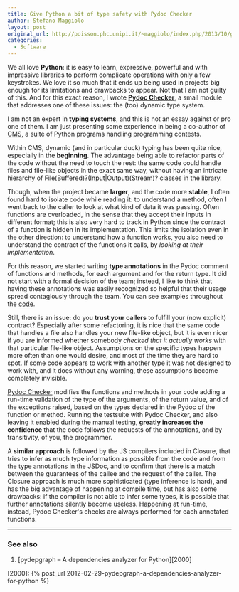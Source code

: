 ```yaml
---
title: Give Python a bit of type safety with Pydoc Checker
author: Stefano Maggiolo
layout: post
original_url: http://poisson.phc.unipi.it/~maggiolo/index.php/2013/10/give-python-a-bit-of-type-safety-with-pydoc-checker/
categories:
  - Software
---
```

We all love **Python**: it is easy to learn, expressive, powerful and with impressive libraries to perform complicate operations with only a few keystrokes. We love it so much that it ends up being used in projects big enough for its limitations and drawbacks to appear. Not that I am not guilty of this. And for this exact reason, I wrote **[Pydoc Checker][1]**, a small module that addresses one of these issues: the (too) dynamic type system.

 [1]: https://github.com/stefano-maggiolo/pydocchecker

<!--more-->

I am not an expert in **typing systems**, and this is not an essay against or pro one of them. I am just presenting some experience in being a co-author of [CMS][2], a suite of Python programs handling programming contests.

 [2]: http://github.com/cms-dev/cms

Within CMS, dynamic (and in particular duck) typing has been quite nice, especially in the **beginning**. The advantage being able to refactor parts of the code without the need to touch the rest: the same code could handle files and file-like objects in the exact same way, without having an intricate hierarchy of File(Buffered)?(Input\|Output)(Stream)? classes in the library.

Though, when the project became **larger**, and the code more **stable**, I often found hard to isolate code while reading it: to understand a method, often I went back to the caller to look at what kind of data it was passing. Often functions are overloaded, in the sense that they accept their inputs in different format; this is also very hard to track in Python since the contract of a function is hidden in its implementation. This limits the isolation even in the other direction: to understand how a function works, you also need to understand the contract of the functions it calls, by *looking at their implementation*.

For this reason, we started writing **type annotations** in the Pydoc comment of functions and methods, for each argument and for the return type. It did not start with a formal decision of the team; instead, I like to think that having these annotations was easily recognized so helpful that their usage spread contagiously through the team. You can see examples throughout the [code][3].

 [3]: https://github.com/cms-dev/cms/blob/master/cms/service/EvaluationService.py

Still, there is an issue: do you **trust your callers** to fulfill your (now explicit) contract? Especially after some refactoring, it is nice that the same code that handles a file also handles your new file-like object, but it is even nicer if you are informed whether somebody *checked that it actually works* with that particular file-like object. Assumptions on the specific types happen more often than one would desire, and most of the time they are hard to spot. If some code appears to work with another type it was not designed to work with, and it does without any warning, these assumptions become completely invisible.

[Pydoc Checker][1] modifies the functions and methods in your code adding a run-time validation of the type of the arguments, of the return value, and of the exceptions raised, based on the types declared in the Pydoc of the function or method. Running the testsuite with Pydoc Checker, and also leaving it enabled during the manual testing, **greatly increases the confidence** that the code follows the requests of the annotations, and by transitivity, of you, the programmer.

A **similar approach** is followed by the JS compilers included in Closure, that tries to infer as much type information as possible from the code and from the type annotations in the JSDoc, and to confirm that there is a match between the guarantees of the callee and the request of the caller. The Closure approach is much more sophisticated (type inference is hard), and has the big advantage of happening at compile time, but has also some drawbacks: if the compiler is not able to infer some types, it is possible that further annotations silently become useless. Happening at run-time, instead, Pydoc Checker's checks are always performed for each annotated functions.

<!-- DO NOT EDIT BELOW THIS LINE -->
* * *

### See also

1. [pydepgraph &#8211; A dependencies analyzer for Python][2000]

 [2000]: {% post_url 2012-02-29-pydepgraph-a-dependencies-analyzer-for-python %}
